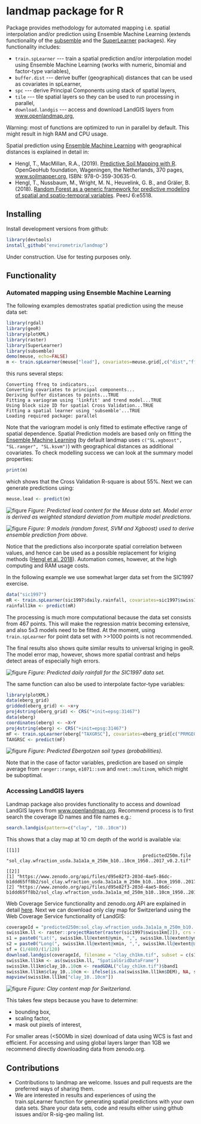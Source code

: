 # landmap package for R

Package provides methodology for automated mapping i.e. spatial interpolation and/or 
prediction using Ensemble Machine Learning (extends functionality of the 
[subsemble](https://github.com/ledell/subsemble) and the [SuperLearner](https://github.com/ecpolley/SuperLearner) packages). Key functionality includes:

* `train.spLearner` --- train a spatial prediction and/or interpolation model using Ensemble Machine Learning (works with numeric, binomial and factor-type variables),
* `buffer.dist` --- derive buffer (geographical) distances that can be used as covariates in spLearner, 
* `spc` --- derive Principal Components using stack of spatial layers,
* `tile` --- tile spatial layers so they can be used to run processing in parallel,
* `download.landgis` --- access and download LandGIS layers from www.openlandmap.org,

Warning: most of functions are optimized to run in parallel by default. This might result in high RAM and CPU usage.

Spatial prediction using [Ensemble Machine Learning](https://koalaverse.github.io/machine-learning-in-R/stacking.html#stacking-software-in-r) with geographical distances 
is explained in detail in:

- Hengl, T., MacMillan, R.A., (2019). 
   [Predictive Soil Mapping with R](https://soilmapper.org/soilmapping-using-mla.html). 
   OpenGeoHub foundation, Wageningen, the Netherlands, 370 pages, www.soilmapper.org, 
   ISBN: 978-0-359-30635-0.
- Hengl, T., Nussbaum, M., Wright, M. N., Heuvelink, G. B., and Gräler, B. (2018). 
   [Random Forest as a generic framework for predictive modeling of spatial and spatio-temporal variables](https://doi.org/10.7717/peerj.5518). PeerJ 6:e5518.

## Installing

Install development versions from github:

```r
library(devtools)
install_github("envirometrix/landmap")
```

Under construction. Use for testing purposes only.

## Functionality

### Automated mapping using Ensemble Machine Learning

The following examples demostrates spatial prediction using the meuse data set:

```r
library(rgdal)
library(geoR)
library(plotKML)
library(raster)
library(SuperLearner)
library(subsemble)
demo(meuse, echo=FALSE)
m <- train.spLearner(meuse["lead"], covariates=meuse.grid[,c("dist","ffreq")], lambda = 1)
```

this runs several steps:

```
Converting ffreq to indicators...
Converting covariates to principal components...
Deriving buffer distances to points...TRUE
Fitting a variogram using 'linkfit' and trend model...TRUE
Using block size ID for spatial Cross Validation...TRUE
Fitting a spatial learner using 'subsemble'...TRUE
Loading required package: parallel
```

Note that the variogram model is only fitted to estimate effective range of spatial dependence.
Spatial Prediction models are based only on fitting the [Ensemble Machine Learning](https://koalaverse.github.io/machine-learning-in-R/stacking.html#stacking-software-in-r) 
(by default landmap uses `c("SL.xgboost", "SL.ranger", "SL.ksvm")`) with geographical distances 
as additional covariates. To check modelling success we can look at the summary model properties:

```r
print(m)
```

which shows that the Cross Validation R-square is about 55%. Next we can generate predictions using:

```r
meuse.lead <- predict(m)
```

![figure](https://github.com/thengl/GeoMLA/blob/master/RF_vs_kriging/results/meuse/Fig_meuse_EML.png) *Figure: Predicted lead content for the Meuse data set. Model error is derived as weighted standard deviation from multiple model predictions.*

![figure](https://github.com/thengl/GeoMLA/blob/master/RF_vs_kriging/results/meuse/meuse_lead_ensemble.gif) *Figure: 9 models (random forest, SVM and Xgboost) used to derive ensemble prediction from above.*

Notice that the predictions also incorporate spatial correlation between values, 
and hence can be used as a possible replacement for kriging methods ([Hengl et al. 2018](https://doi.org/10.7717/peerj.5518)). 
Automation comes, however, at the high computing and RAM usage costs.

In the following example we use somewhat larger data set from the SIC1997 exercise.

```r
data("sic1997")
mR <- train.spLearner(sic1997$daily.rainfall, covariates=sic1997$swiss1km[c("CHELSA_rainfall","DEM")], lambda=1)
rainfall1km <- predict(mR)
```

The processing is much more computational because the data set consists from 467 points.
This will make the regression matrix becoming extensive, and also 5x3 models need to be fitted.
At the moment, using `train.spLearner` for point data set with >>1000 points is not recommended.

The final results also shows quite similar results to universal kriging in geoR.
The model error map, however, shows more spatial contrast and helps detect areas of 
especially high errors.

![figure](https://github.com/thengl/GeoMLA/blob/master/RF_vs_kriging/results/rainfall/Fig_SIC1997_EML.png) *Figure: Predicted daily rainfall for the SIC1997 data set.*

The same function can also be used to interpolate factor-type variables:

```r
library(plotKML)
data(eberg_grid)
gridded(eberg_grid) <- ~x+y
proj4string(eberg_grid) <- CRS("+init=epsg:31467")
data(eberg)
coordinates(eberg) <- ~X+Y
proj4string(eberg) <- CRS("+init=epsg:31467")
mF <- train.spLearner(eberg["TAXGRSC"], covariates=eberg_grid[c("PRMGEO6","DEMSRT6","TWISRT6","TIRAST6")])
TAXGRSC <- predict(mF)
```

![figure](https://github.com/Envirometrix/PredictiveSoilMapping/blob/master/figures/predicted_classes_eberg.png) *Figure: Predicted Ebergotzen soil types (probabilities).*

Note that in the case of factor variables, prediction are based on simple average from
`ranger::range`, `e1071::svm` and `nnet::multinom`, which might be suboptimal.

### Accessing LandGIS layers

Landmap package also provides functionality to access and download LandGIS layers
from www.openlandmap.org. Recommend process is to first search the coverage ID 
names and file names e.g.:

```r
search.landgis(pattern=c("clay", "10..10cm"))
```

This shows that a clay map at 10 cm depth of the world is available via:

```
[[1]]
                                                   predicted250m.file 
"sol_clay.wfraction_usda.3a1a1a_m_250m_b10..10cm_1950..2017_v0.2.tif" 

[[2]]
[1] "https://www.zenodo.org/api/files/d95e82f3-203d-4ae5-86dc-b1ddd65ff8b2/sol_clay.wfraction_usda.3a1a1a_m_250m_b10..10cm_1950..2017_v0.2.tif" 
[2] "https://www.zenodo.org/api/files/d95e82f3-203d-4ae5-86dc-b1ddd65ff8b2/sol_clay.wfraction_usda.3a1a1a_md_250m_b10..10cm_1950..2017_v0.2.tif"
```

Web Coverage Service functionality and zenodo.org API are explained in detail [here](https://github.com/Envirometrix/LandGISmaps#accessing-data).
Next we can download only clay map for Switzerland using the Web Coverage Service 
functionality of LandGIS:

```r
coverageId = "predicted250m:sol_clay.wfraction_usda.3a1a1a_m_250m_b10..10cm_1950..2017_v0.2"
swiss1km.ll <- raster::projectRaster(raster(sic1997$swiss1km[2]), crs = "+init=epsg:4326", res=c(1/120, 1/120))
s1 = paste0("Lat(", swiss1km.ll@extent@ymin, ",", swiss1km.ll@extent@ymax,")")
s2 = paste0("Long(", swiss1km.ll@extent@xmin, ",", swiss1km.ll@extent@xmax,")")
sf = (1/480)/(1/120)
download.landgis(coverageId, filename = "clay_ch1km.tif", subset = c(s1,s2), scalefactor = sf)
swiss1km.ll1km <- as(swiss1km.ll, "SpatialGridDataFrame")
swiss1km.ll1km$clay_10..10cm <- readGDAL("clay_ch1km.tif")$band1
swiss1km.ll1km$clay_10..10cm <- ifelse(is.na(swiss1km.ll1km$DEM), NA, swiss1km.ll1km$clay_10..10cm)
mapview(swiss1km.ll1km["clay_10..10cm"])
```

![figure](https://github.com/thengl/GeoMLA/blob/master/RF_vs_kriging/results/rainfall/Fig_download_LandGIS_swiss1km.jpg) *Figure: Clay content map for Switzerland.*

This takes few steps because you have to determine:

* bounding box,
* scaling factor,
* mask out pixels of interest,

For smaller areas (<500Mb in size) download of data using WCS is fast and efficient.
For accessing and using global layers larger than 1GB we recommend directly downloading data from zenodo.org.

## Contributions

* Contributions to landmap are welcome. Issues and pull requests are the preferred ways of sharing them.
* We are interested in results and experiences of using the train.spLearner function 
  for generating spatial predictions with your own data sets. Share your data sets, 
  code and results either using github issues and/or R-sig-geo mailing list. 
